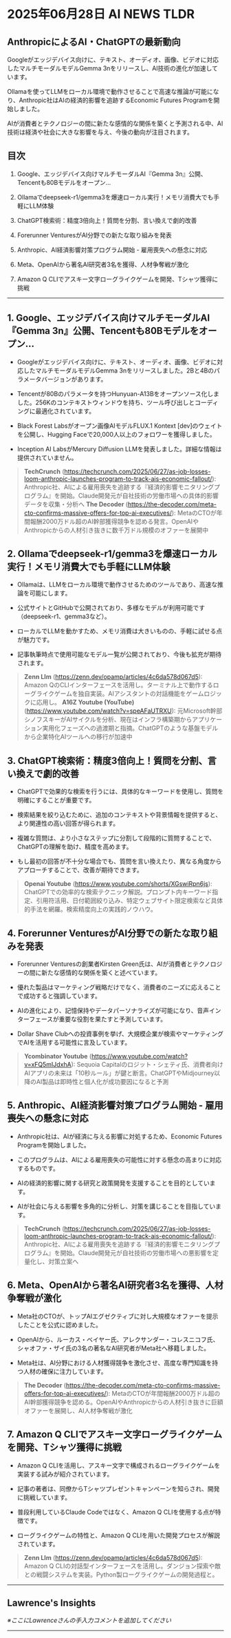 # 2025年06月28日 AI NEWS TLDR

## AnthropicによるAI・ChatGPTの最新動向

Googleがエッジデバイス向けに、テキスト、オーディオ、画像、ビデオに対応したマルチモーダルモデルGemma 3nをリリースし、AI技術の進化が加速しています。

Ollamaを使ってLLMをローカル環境で動作させることで高速な推論が可能になり、Anthropic社はAIの経済的影響を追跡するEconomic Futures Programを開始しました。

AIが消費者とテクノロジーの間に新たな感情的な関係を築くと予測される中、AI技術は経済や社会に大きな影響を与え、今後の動向が注目されます。

## 目次

1. Google、エッジデバイス向けマルチモーダルAI『Gemma 3n』公開、Tencentも80Bモデルをオープン...

2. Ollamaでdeepseek-r1/gemma3を爆速ローカル実行！メモリ消費大でも手軽にLLM体験

3. ChatGPT検索術：精度3倍向上！質問を分割、言い換えで劇的改善

4. Forerunner VenturesがAI分野での新たな取り組みを発表

5. Anthropic、AI経済影響対策プログラム開始 - 雇用喪失への懸念に対応

6. Meta、OpenAIから著名AI研究者3名を獲得、人材争奪戦が激化

7. Amazon Q CLIでアスキー文字ローグライクゲームを開発、Tシャツ獲得に挑戦

---

## 1. Google、エッジデバイス向けマルチモーダルAI『Gemma 3n』公開、Tencentも80Bモデルをオープン...

- Googleがエッジデバイス向けに、テキスト、オーディオ、画像、ビデオに対応したマルチモーダルモデルGemma 3nをリリースしました。2Bと4Bのパラメータバージョンがあります。

- Tencentが80Bのパラメータを持つHunyuan-A13Bをオープンソース化しました。256Kのコンテキストウィンドウを持ち、ツール呼び出しとコーディングに最適化されています。

- Black Forest Labsがオープン画像AIモデルFLUX.1 Kontext [dev]のウェイトを公開し、Hugging Faceで20,000人以上のフォロワーを獲得しました。

- Inception AI LabsがMercury Diffusion LLMを発表しました。詳細な情報は提供されていません。

> **TechCrunch** (https://techcrunch.com/2025/06/27/as-job-losses-loom-anthropic-launches-program-to-track-ais-economic-fallout/): Anthropic社、AIによる雇用喪失を追跡する『経済的影響モニタリングプログラム』を開始。Claude開発元が自社技術の労働市場への具体的影響データを収集・分析へ
> **The Decoder** (https://the-decoder.com/meta-cto-confirms-massive-offers-for-top-ai-executives/): MetaのCTOが年間報酬2000万ドル超のAI幹部獲得競争を認める発言。OpenAIやAnthropicからの人材引き抜きに数千万ドル規模のオファーを展開中

## 2. Ollamaでdeepseek-r1/gemma3を爆速ローカル実行！メモリ消費大でも手軽にLLM体験

- Ollamaは、LLMをローカル環境で動作させるためのツールであり、高速な推論を可能にします。

- 公式サイトとGitHubで公開されており、多様なモデルが利用可能です（deepseek-r1、gemma3など）。

- ローカルでLLMを動かすため、メモリ消費は大きいものの、手軽に試せる点が魅力です。

- 記事執筆時点で使用可能なモデル一覧が公開されており、今後も拡充が期待されます。

> **Zenn Llm** (https://zenn.dev/opamp/articles/4c6da578d067d5): Amazon QのCLIインターフェースを活用し。ターミナル上で動作するローグライクゲームを独自実装。AIアシスタントの対話機能をゲームロジックに応用し。
> **A16Z Youtube (YouTube)** (https://www.youtube.com/watch?v=speAFaUTRXU): 元Microsoft幹部シノフスキーがAIサイクルを分析、現在はインフラ構築期からアプリケーション実用化フェーズへの過渡期と指摘。ChatGPTのような基盤モデルから企業特化AIツールへの移行が加速中

## 3. ChatGPT検索術：精度3倍向上！質問を分割、言い換えで劇的改善

- ChatGPTで効果的な検索を行うには、具体的なキーワードを使用し、質問を明確にすることが重要です。

- 検索結果を絞り込むために、追加のコンテキストや背景情報を提供すると、より関連性の高い回答が得られます。

- 複雑な質問は、より小さなステップに分割して段階的に質問することで、ChatGPTの理解を助け、精度を高めます。

- もし最初の回答が不十分な場合でも、質問を言い換えたり、異なる角度からアプローチすることで、改善が期待できます。

> **Openai Youtube** (https://www.youtube.com/shorts/XGswiRpn6js): ChatGPTでの効率的な検索テクニック解説。プロンプト内キーワード指定、引用符活用、日付範囲絞り込み、特定ウェブサイト限定検索など具体的手法を網羅。検索精度向上の実践的ノウハウ。

## 4. Forerunner VenturesがAI分野での新たな取り組みを発表

- Forerunner Venturesの創業者Kirsten Green氏は、AIが消費者とテクノロジーの間に新たな感情的な関係を築くと述べています。

- 優れた製品はマーケティング戦略だけでなく、消費者のニーズに応えることで成功すると強調しています。

- AIの進化により、記憶保持やデータパーソナライズが可能になり、音声インターフェースが重要な役割を果たすと予測しています。

- Dollar Shave Clubへの投資事例を挙げ、大規模企業が検索やマーケティングでAIを活用する可能性に言及しています。

> **Ycombinator Youtube** (https://www.youtube.com/watch?v=xFQ5mIJdxhA): Sequoia Capitalのロジット・シェティ氏、消費者向けAIアプリの未来は「10秒ルール」が鍵と断言。ChatGPTやMidjourney以降のAI製品は即時性と個人化が成功要因になると予測

## 5. Anthropic、AI経済影響対策プログラム開始 - 雇用喪失への懸念に対応

- Anthropic社は、AIが経済に与える影響に対処するため、Economic Futures Programを開始しました。

- このプログラムは、AIによる雇用喪失の可能性に対する懸念の高まりに対応するものです。

- AIの経済的影響に関する研究と政策開発を支援することを目的としています。

- AIが社会に与える影響を多角的に分析し、対策を講じることを目指しています。

> **TechCrunch** (https://techcrunch.com/2025/06/27/as-job-losses-loom-anthropic-launches-program-to-track-ais-economic-fallout/): Anthropic社、AIによる雇用喪失を追跡する『経済的影響モニタリングプログラム』を開始。Claude開発元が自社技術の労働市場への悪影響を定量化し、対策立案へ

## 6. Meta、OpenAIから著名AI研究者3名を獲得、人材争奪戦が激化

- Meta社のCTOが、トップAIエグゼクティブに対し大規模なオファーを提示したことを公式に認めました。

- OpenAIから、ルーカス・ベイヤー氏、アレクサンダー・コレスニコフ氏、シャオファ・ザイ氏の3名の著名なAI研究者がMeta社へ移籍しました。

- Meta社は、AI分野における人材獲得競争を激化させ、高度な専門知識を持つ人材の確保に注力しています。

> **The Decoder** (https://the-decoder.com/meta-cto-confirms-massive-offers-for-top-ai-executives/): MetaのCTOが年間報酬2000万ドル超のAI幹部獲得競争を認める。OpenAIやAnthropicからの人材引き抜きに巨額オファーを展開し、AI人材争奪戦が激化

## 7. Amazon Q CLIでアスキー文字ローグライクゲームを開発、Tシャツ獲得に挑戦

- Amazon Q CLIを活用し、アスキー文字で構成されるローグライクゲームを実装する試みが紹介されています。

- 記事の著者は、同僚からTシャツプレゼントキャンペーンを知らされ、開発に挑戦しています。

- 普段利用しているClaude Codeではなく、Amazon Q CLIを使用する点が特徴です。

- ローグライクゲームの特性と、Amazon Q CLIを用いた開発プロセスが解説されています。

> **Zenn Llm** (https://zenn.dev/opamp/articles/4c6da578d067d5): Amazon Q CLIの対話型インターフェースを活用し。ダンジョン探索や敵との戦闘システムを実装。Python製ローグライクゲームの開発過程と。

---

## Lawrence's Insights

*※ここにLawrenceさんの手入力コメントを追加してください*

---
